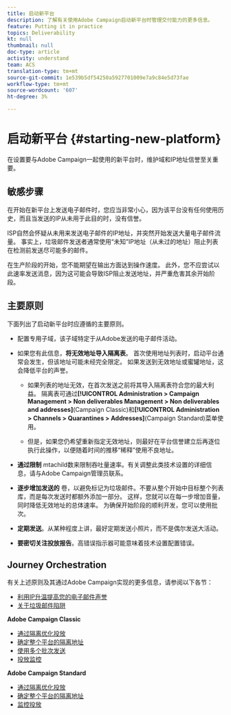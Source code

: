 ```yaml
---
title: 启动新平台
description: 了解有关使用Adobe Campaign启动新平台时管理交付能力的更多信息。
feature: Putting it in practice
topics: Deliverability
kt: null
thumbnail: null
doc-type: article
activity: understand
team: ACS
translation-type: tm+mt
source-git-commit: 1e539b5df54250a5927701009e7a9c84e5d73fae
workflow-type: tm+mt
source-wordcount: '607'
ht-degree: 3%

---
```



# 启动新平台 {#starting-new-platform}

在设置要与Adobe Campaign一起使用的新平台时，维护域和IP地址信誉至关重要。

## 敏感步骤

在开始在新平台上发送电子邮件时，您应当非常小心，因为该平台没有任何使用历史，而且当发送的IP从未用于此目的时，没有信誉。

ISP自然会怀疑从未用来发送电子邮件的IP地址，并突然开始发送大量电子邮件流量。 事实上，垃圾邮件发送者通常使用“未知”IP地址（从未过的地址）阻止列表在检测前发送尽可能多的邮件。

在生产阶段的开始，您不能期望在输出方面达到操作速度。 此外，您不应尝试以此速率发送消息，因为这可能会导致ISP阻止发送地址，并严重危害其余开始阶段。

## 主要原则

下面列出了启动新平台时应遵循的主要原则。

* 配置专用子域，该子域特定于从Adobe发送的电子邮件活动。

* 如果您有此信息，**将无效地址导入隔离表**。
首次使用地址列表时，启动平台通常会发生，但该地址可能未经完全限定。 如果发送到无效地址或蜜罐地址，这会降低平台的声誉。

   * 如果列表的地址无效，在首次发送之前将其导入隔离表符合您的最大利益。 隔离表可通过&#x200B;**[!UICONTROL Administration > Campaign Management > Non deliverables Management > Non deliverables and addresses]**(Campaign Classic)和&#x200B;**[!UICONTROL Administration > Channels > Quarantines > Addresses]**(Campaign Standard)菜单使用。

   * 但是，如果您仍希望重新指定无效地址，则最好在平台信誉建立后再逐位执行此操作，以便随着时间的推移“稀释”使用不良地址。

* **通过限制** mtachild数来限制吞吐量速率。有关调整此类技术设置的详细信息，请与Adobe Campaign管理员联系。

* **逐步增加发送的** 卷，以避免标记为垃圾邮件。不要从整个开始中目标整个列表库，而是每次发送时都额外添加一部分。 这样，您就可以在每一步增加音量，同时降低无效地址的总体速率。 为确保开始阶段的顺利开发，您可以使用批次。

* **定期发送**。从某种程度上讲，最好定期发送小照片，而不是偶尔发送大活动。
* **要密切关注投放报告**。高错误指示器可能意味着技术设置配置错误。

## Journey Orchestration

有关上述原则及其通过Adobe Campaign实现的更多信息，请参阅以下各节：

* [利用IP升温提高您的电子邮件声誉](../../help/additional-resources/increase-reputation-with-ip-warming.md)
* [关于垃圾邮件陷阱](../../help/additional-resources/all-about-spam-traps.md)

**Adobe Campaign Classic**

* [通过隔离优化投放](https://experienceleague.adobe.com/docs/campaign-classic/using/sending-messages/monitoring-deliveries/understanding-quarantine-management.html#optimizing-your-delivery-through-quarantines)
* [确定整个平台的隔离地址](https://experienceleague.adobe.com/docs/campaign-classic/using/sending-messages/monitoring-deliveries/understanding-quarantine-management.html#identifying-quarantined-addresses-for-the-entire-platform)
* [使用多个批次发送](https://experienceleague.adobe.com/docs/campaign-classic/using/sending-messages/key-steps-when-creating-a-delivery/steps-sending-the-delivery.html#sending-using-multiple-waves)
* [投放监控](https://experienceleague.adobe.com/docs/campaign-classic/using/sending-messages/monitoring-deliveries/about-delivery-monitoring.html#sending-messages)

**Adobe Campaign Standard**

* [通过隔离优化投放](https://experienceleague.adobe.com/docs/campaign-standard/using/testing-and-sending/monitoring-messages/understanding-quarantine-management.html#optimizing-your-delivery-through-quarantines)
* [确定整个平台的隔离地址](https://experienceleague.adobe.com/docs/campaign-standard/using/testing-and-sending/monitoring-messages/understanding-quarantine-management.html)
* [监控投放](https://experienceleague.adobe.com/docs/campaign-standard/using/testing-and-sending/monitoring-messages/monitoring-a-delivery.html)
